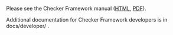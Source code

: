 Please see the Checker Framework manual ([HTML](https://checkerframework.org/manual/), [PDF](https://checkerframework.org/manual/checker-framework-manual.pdf)).

Additional documentation for Checker Framework developers is in docs/developer/ .
